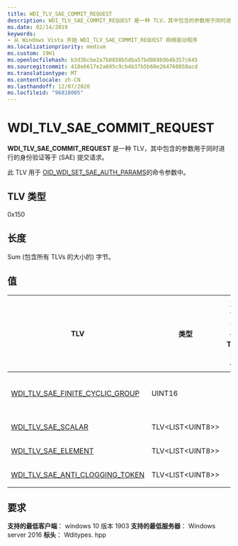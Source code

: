 ```yaml
---
title: WDI_TLV_SAE_COMMIT_REQUEST
description: WDI_TLV_SAE_COMMIT_REQUEST 是一种 TLV，其中包含的参数用于同时进行的身份验证等于 (SAE) 提交请求。
ms.date: 02/14/2019
keywords:
- 从 Windows Vista 开始 WDI_TLV_SAE_COMMIT_REQUEST 网络驱动程序
ms.localizationpriority: medium
ms.custom: 19H1
ms.openlocfilehash: b3d3bcbe2a7b8858b5dba57bd869b9b4b357c645
ms.sourcegitcommit: 418e6617e2a695c9cb4b37b5b60e264760858acd
ms.translationtype: MT
ms.contentlocale: zh-CN
ms.lasthandoff: 12/07/2020
ms.locfileid: "96818005"
---
```

# <a name="wdi_tlv_sae_commit_request"></a>WDI_TLV_SAE_COMMIT_REQUEST

**WDI_TLV_SAE_COMMIT_REQUEST** 是一种 TLV，其中包含的参数用于同时进行的身份验证等于 (SAE) 提交请求。 

此 TLV 用于 [OID_WDI_SET_SAE_AUTH_PARAMS](oid-wdi-set-sae-auth-params.md)的命令参数中。

## <a name="tlv-type"></a>TLV 类型

0x150

## <a name="length"></a>长度

Sum (包含所有 TLVs 的大小的) 字节。

## <a name="values"></a>值

| TLV | 类型 | 允许多个 TLV 实例 | 可选 | 说明 |
| --- | --- | --- | --- | --- |
| [WDI_TLV_SAE_FINITE_CYCLIC_GROUP](wdi-tlv-sae-finite-cyclic-group.md) | UINT16 |   |   | 用于 SAE authentication 的有限循环组。 |
| [WDI_TLV_SAE_SCALAR](wdi-tlv-sae-scalar.md) | TLV\<LIST\<UINT8>> |   |   |  (FFE) 的有限字段元素。 |
| [WDI_TLV_SAE_ELEMENT](wdi-tlv-sae-element.md) | TLV\<LIST\<UINT8>> |   |   | 编码的字段元素 (EFE) 。 |
| [WDI_TLV_SAE_ANTI_CLOGGING_TOKEN](wdi-tlv-sae-anti-clogging-token.md) | TLV\<LIST\<UINT8>> |   |   | BSSID 请求的防堵塞令牌。 |

## <a name="requirements"></a>要求

**支持的最低客户端**： windows 10 版本 1903 **支持的最低服务器**： Windows server 2016 **标头**： Wditypes. hpp
